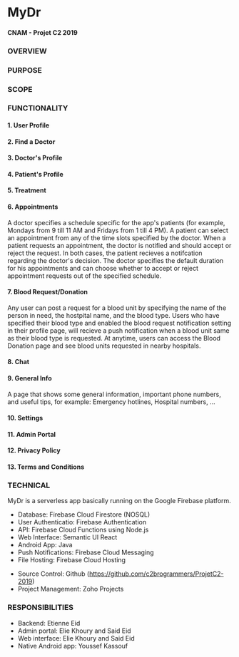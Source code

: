 # MyDr
#### CNAM - Projet C2 2019  

### OVERVIEW


### PURPOSE


### SCOPE


### FUNCTIONALITY
#### 1. User Profile  

#### 2. Find a Doctor

#### 3. Doctor's Profile

#### 4. Patient's Profile

#### 5. Treatment

#### 6. Appointments  
A doctor specifies a schedule specific for the app's patients (for example, Mondays from 9 till 11 AM and Fridays from 1 till 4 PM). A patient can select an appointment from any of the time slots specified by the doctor. When a patient requests an appointment, the doctor is notified and should accept or reject the request. In both cases, the patient recieves a notifcation regarding the doctor's decision.
The doctor specifies the default duration for his appointments and can choose whether to accept or reject appointment requests out of the specified schedule.

#### 7. Blood Request/Donation  
Any user can post a request for a blood unit by specifying the name of the person in need, the hostpital name, and the blood type. Users who have specified their blood type and enabled the blood request notification setting in their profile page, will recieve a push notification when a blood unit same as their blood type is requested. 
At anytime, users can access the Blood Donation page and see blood units requested in nearby hospitals.

#### 8. Chat

#### 9. General Info  
A page that shows some general information, important phone numbers, and useful tips, for example: Emergency hotlines, Hospital numbers, ...

#### 10. Settings

#### 11. Admin Portal

#### 12. Privacy Policy

#### 13. Terms and Conditions

### TECHNICAL
MyDr is a serverless app basically running on the Google Firebase platform.
- Database: Firebase Cloud Firestore (NOSQL)
- User Authenticatio: Firebase Authentication
- API: Firebase Cloud Functions using Node.js
- Web Interface: Semantic UI React
- Android App: Java
- Push Notifications: Firebase Cloud Messaging
- File Hosting: Firebase Cloud Hosting

* Source Control: Github (https://github.com/c2brogrammers/ProjetC2-2019)
* Project Management: Zoho Projects

### RESPONSIBILITIES
- Backend: Etienne Eid
- Admin portal: Elie Khoury and Said Eid
- Web interface: Elie Khoury and Said Eid
- Native Android app: Youssef Kassouf